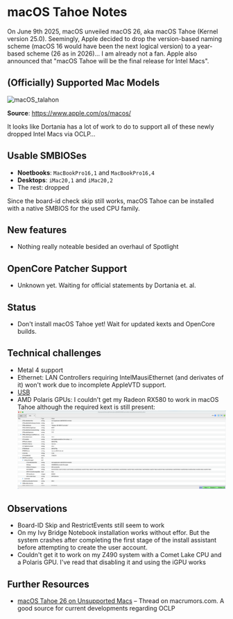 # macOS Tahoe Notes

On June 9th 2025, macOS unveiled macOS 26, aka macOS Tahoe (Kernel version 25.0). Seemingly, Apple decided to drop the version-based naming scheme (macOS 16 would have been the next logical version) to a year-based scheme (26 as in 2026)… I am already not a fan. Apple also announced that "macOS Tahoe will be the final release for Intel Macs".

## (Officially) Supported Mac Models 

![macOS_talahon](https://github.com/user-attachments/assets/2e3c53c7-4b33-4968-8505-e15247619004)

**Source**: https://www.apple.com/os/macos/

It looks like Dortania has a lot of work to do to support all of these newly dropped Intel Macs via OCLP…

## Usable SMBIOSes

- **Noetbooks**: `MacBookPro16,1` and `MacBookPro16,4`
- **Desktops**: `iMac20,1` and `iMac20,2`
- The rest: dropped

Since the board-id check skip still works, macOS Tahoe can be installed with a native SMBIOS for the used CPU family.

## New features

- Nothing really noteable besided an overhaul of Spotlight

## OpenCore Patcher Support

- Unknown yet. Waiting for official statements by Dortania et. al.

## Status

- Don't install macOS Tahoe yet! Wait for updated kexts and OpenCore builds.

## Technical challenges

- Metal 4 support
- Ethernet: LAN Controllers requiring IntelMausiEthernet (and derivates of it) won't work due to incomplete AppleVTD support.
- [USB](/Enable_Features/USB_Tahoe.md) 
- AMD Polaris GPUs: I couldn't get my Radeon RX580 to work in macOS Tahoe although the required kext is still present:<br>![alt text](Polaris.png)

## Observations

- Board-ID Skip and RestrictEvents still seem to work
- On my Ivy Bridge Notebook installation works without effor. But the system crashes after completing the first stage of the install assistant before attempting to create the user account.
- Couldn't get it to work on my Z490 system with a Comet Lake CPU and a Polaris GPU. I've read that disabling it and using the iGPU works

## Further Resources

- [macOS Tahoe 26 on Unsupported Macs](https://forums.macrumors.com/threads/macos-tahoe-26-on-unsupported-macs-discussion.2458481/) – Thread on macrumors.com. A good source for current developments regarding OCLP
